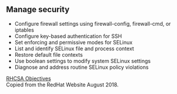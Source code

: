 ## Manage security
  * Configure firewall settings using firewall-config, firewall-cmd, or iptables
  * Configure key-based authentication for SSH
  * Set enforcing and permissive modes for SELinux
  * List and identify SELinux file and process context
  * Restore default file contexts
  * Use boolean settings to modify system SELinux settings
  * Diagnose and address routine SELinux policy violations


[RHCSA Objectives](https://www.redhat.com/en/services/training/ex200-red-hat-certified-system-administrator-rhcsa-exam)  
Copied from the RedHat Website August 2018.
